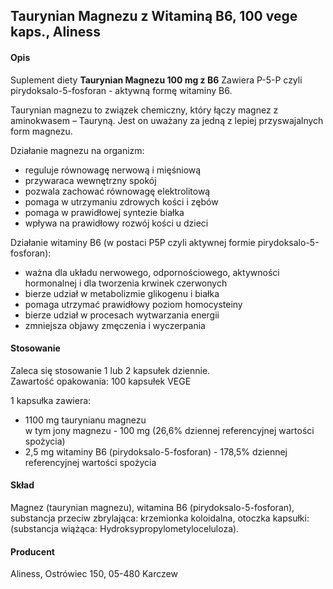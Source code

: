 ## Taurynian Magnezu z Witaminą B6, 100 vege kaps., Aliness

#### Opis

Suplement diety **Taurynian Magnezu 100 mg z B6** Zawiera P-5-P czyli pirydoksalo-5-fosforan - aktywną formę witaminy B6.

Taurynian magnezu to związek chemiczny, który łączy magnez z aminokwasem – Tauryną. Jest on uważany za jedną z lepiej przyswajalnych form magnezu. 

Działanie magnezu na organizm:
- reguluje równowagę nerwową i mięśniową
- przywaraca wewnętrzny spokój
- pozwala zachować równowagę elektrolitową
- pomaga w utrzymaniu zdrowych kości i zębów
- pomaga w prawidłowej syntezie białka
- wpływa na prawidłowy rozwój kości u dzieci

Działanie witaminy B6 (w postaci P5P czyli aktywnej formie pirydoksalo-5-fosforan):

- ważna dla układu nerwowego, odpornościowego, aktywności hormonalnej i dla tworzenia krwinek czerwonych
- bierze udział w metabolizmie glikogenu i białka
- pomaga utrzymać prawidłowy poziom homocysteiny
- bierze udział w procesach wytwarzania energii
- zmniejsza objawy zmęczenia i wyczerpania
  
#### Stosowanie

Zaleca się stosowanie 1 lub 2 kapsułek dziennie.  
Zawartość opakowania: 100 kapsułek VEGE

1 kapsułka zawiera:  
- 1100 mg taurynianu magnezu  
  w tym jony magnezu - 100 mg (26,6% dziennej referencyjnej wartości spożycia)
- 2,5 mg witaminy B6 (pirydoksalo-5-fosforan) - 178,5% dziennej referencyjnej wartości spożycia

#### Skład

Magnez (taurynian magnezu), witamina B6 (pirydoksalo-5-fosforan), substancja przeciw zbrylająca: krzemionka koloidalna, otoczka kapsułki: (substancja wiążąca: Hydroksypropylometyloceluloza).

#### Producent
Aliness, Ostrówiec 150, 05-480 Karczew